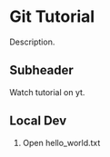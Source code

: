 # Git Tutorial

Description.

## Subheader

Watch tutorial on yt.

## Local Dev

1. Open hello_world.txt
